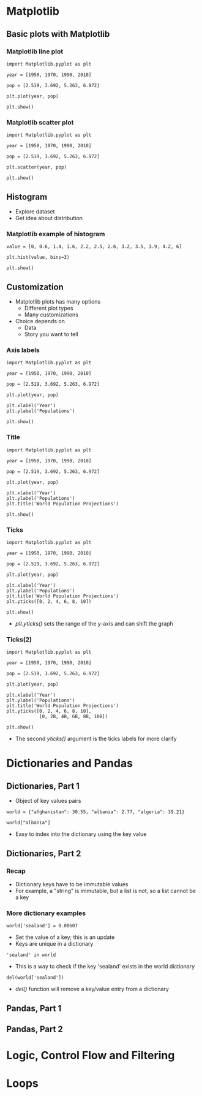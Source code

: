 # Matplotlib

## Basic plots with Matplotlib

### Matplotlib line plot

```
import Matplotlib.pyplot as plt

year = [1950, 1970, 1990, 2010]

pop = [2.519, 3.692, 5.263, 6.972]

plt.plot(year, pop)

plt.show()
```

### Matplotlib scatter plot

```
import Matplotlib.pyplot as plt

year = [1950, 1970, 1990, 2010]

pop = [2.519, 3.692, 5.263, 6.972]

plt.scatter(year, pop)

plt.show()
```

## Histogram

- Explore dataset
- Get idea about distribution

### Matplotlib example of histogram

```
value = [0, 0.6, 1.4, 1.6, 2.2, 2.5, 2.6, 3.2, 3.5, 3.9, 4.2, 6]

plt.hist(value, bins=3)

plt.show()
```

## Customization

- Matplotlib plots has many options
  - Different plot types
  - Many customizations
- Choice depends on
  - Data
  - Story you want to tell

### Axis labels

```
import Matplotlib.pyplot as plt

year = [1950, 1970, 1990, 2010]

pop = [2.519, 3.692, 5.263, 6.972]

plt.plot(year, pop)

plt.xlabel('Year')
plt.ylabel('Populations')

plt.show()
```

### Title

```
import Matplotlib.pyplot as plt

year = [1950, 1970, 1990, 2010]

pop = [2.519, 3.692, 5.263, 6.972]

plt.plot(year, pop)

plt.xlabel('Year')
plt.ylabel('Populations')
plt.title('World Population Projections')

plt.show()
```

### Ticks

```
import Matplotlib.pyplot as plt

year = [1950, 1970, 1990, 2010]

pop = [2.519, 3.692, 5.263, 6.972]

plt.plot(year, pop)

plt.xlabel('Year')
plt.ylabel('Populations')
plt.title('World Population Projections')
plt.yticks([0, 2, 4, 6, 8, 10])

plt.show()
```

- _plt.yticks()_ sets the range of the y-axis and can shift the graph

### Ticks(2)

```
import Matplotlib.pyplot as plt

year = [1950, 1970, 1990, 2010]

pop = [2.519, 3.692, 5.263, 6.972]

plt.plot(year, pop)

plt.xlabel('Year')
plt.ylabel('Populations')
plt.title('World Population Projections')
plt.yticks([0, 2, 4, 6, 8, 10],
            [0, 2B, 4B, 6B, 8B, 10B])

plt.show()
```

- The second _yticks()_ argument is the ticks labels for more clarify

# Dictionaries and Pandas

## Dictionaries, Part 1

- Object of key values pairs

```
world = {"afghanistan": 30.55, "albania": 2.77, "algeria": 39.21}

world["albania"]
```

- Easy to index into the dictionary using the key value

## Dictionaries, Part 2

### Recap

- Dictionary keys have to be immutable values
- For example, a "string" is immutable, but a list is not, so a list cannot be a key

### More dictionary examples

`world['sealand'] = 0.00607`

- Set the value of a key; this is an update
- Keys are unique in a dictionary

`'sealand' in world`

- This is a way to check if the key 'sealand' exists in the world dictionary

`del(world['sealand'])`

- _del()_ function will remove a key/value entry from a dictionary

## Pandas, Part 1

## Pandas, Part 2

# Logic, Control Flow and Filtering

# Loops
